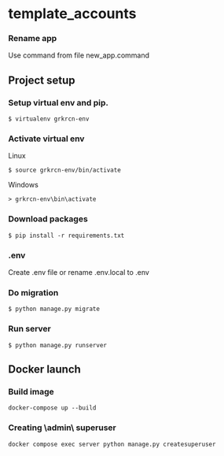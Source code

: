 # template_accounts

### Rename app
Use command from file new_app.command


## Project setup
### Setup virtual env and pip.
```
$ virtualenv grkrcn-env
```
### Activate virtual env
Linux
```
$ source grkrcn-env/bin/activate
```
Windows
```
> grkrcn-env\bin\activate
```
### Download packages
```
$ pip install -r requirements.txt
```
### .env
Create .env file or rename .env.local to .env

### Do migration
```
$ python manage.py migrate
```
### Run server
```
$ python manage.py runserver
```


## Docker launch
### Build image
```
docker-compose up --build
```

### Creating \admin\ superuser
```
docker compose exec server python manage.py createsuperuser
```
